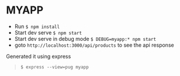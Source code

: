 # MYAPP


- Run ``$ npm install``
- Start dev serve ``$ npm start``
- Start dev serve in debug mode ``$ DEBUG=myapp:* npm start``
- goto ``http://localhost:3000/api/products`` to see the api response


Generated it using express  
> ``$ express --view=pug myapp``
